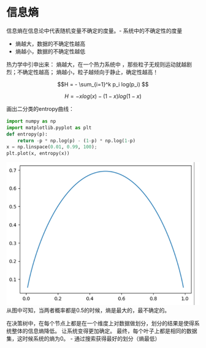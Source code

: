 # 信息熵

信息熵在信息论中代表随机变量不确定的度量。-  系统中的不确定性的度量
- 熵越大，数据的不确定性越高
- 熵越小，数据的不确定性越低


热力学中引申出来：
熵越大，在一个热力系统中 ，那些粒子无规则运动就越剧烈；不确定性越高；
熵越小，粒子越倾向于静止，确定性越高！


$$H = - \sum_{i=1}^k p_i log(p_i) $$

$$H = -x log(x) - (1-x) log(1-x)$$

画出二分类的entropy曲线：
```python
import numpy as np
import matplotlib.pyplot as plt
def entropy(p):
    return -p * np.log(p) - (1-p) * np.log(1-p)
x = np.linspace(0.01, 0.99, 100);
plt.plot(x, entropy(x))
```
![](images/12-2-entropy.png)
从图中可知，当两者概率都是0.5的时候，熵是最大的，最不确定的。 



在决策树中，在每个节点上都是在一个维度上对数据做划分，划分的结果是使得系统整体的信息熵降低。 让系统变得更加确定。 最终，每个叶子上都是相同的数据集，这时候系统的熵为0。  - 通过搜索获得最好的划分（熵最低）
